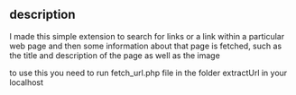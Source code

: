 ## description

I made this simple extension to search for links or a link within a particular web page and then some information about that page is fetched, such as the title and description of the page as well as the image

to use this you need to run fetch_url.php file in the folder extractUrl  in your  localhost 
